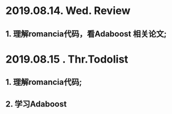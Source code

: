 
# 2019.08.14. Wed. Review
## 1. 理解romancia代码，看Adaboost 相关论文;
# 2019.08.15 . Thr.Todolist
## 1. 理解romancia代码;
## 2. 学习Adaboost

